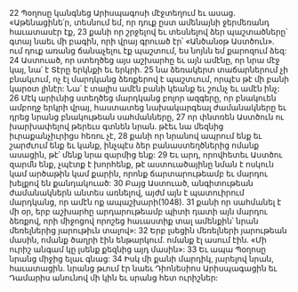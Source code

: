 22 Պօղոսը կանգնեց Արիսպագոսի մէջտեղում եւ ասաց. «Աթենացինե՛ր, տեսնում եմ, որ դուք ըստ ամենայնի ջերմեռանդ հաւատասէր էք, 23 քանի որ շրջելով եւ տեսնելով ձեր պաշտածները՝ գտայ նաեւ մի բագին, որի վրայ գրուած էր՝ «Անծանօթ Աստծուն». ում դուք առանց ճանաչելու էք պաշտում, ես նոյնն եմ քարոզում ձեզ: 24 Աստուած, որ ստեղծեց այս աշխարհը եւ այն ամէնը, որ նրա մէջ կայ, նա՛ է Տէրը երկնքի եւ երկրի. 25 նա ձեռակերտ տաճարներում չի բնակւում, ոչ էլ մարդկանց ձեռքերով է պաշտւում, որպէս թէ մի բանի կարօտ լինէր: Նա՛ է տալիս ամէն բանի կեանք եւ շունչ եւ ամէն ինչ: 26 Մէկ արիւնից ստեղծեց մարդկանց բոլոր ազգերը, որ բնակուեն ամբողջ երկրի վրայ, հաստատեց նախակարգեալ ժամանակները եւ դրեց նրանց բնակութեան սահմանները, 27 որ փնտռեն Աստծուն ու խարխափելով թերեւս գտնեն նրան. թէեւ նա մեզնից իւրաքանչիւրիցս հեռու չէ, 28 քանի որ նրանով ապրում ենք եւ շարժւում ենք եւ կանք, ինչպէս ձեր բանաստեղծներից ոմանք ասացին, թէ՝ մենք նրա զարմից ենք: 29 Եւ արդ, որովհետեւ Աստծու զարմն ենք, չպէտք է խորհենք, թէ աստուածայինը նման է ոսկուն կամ արծաթին կամ քարին, որոնք ճարտարութեամբ եւ մարդու խելքով են քանդակուած: 30 Բայց Աստուած, անգիտութեան ժամանակներն անտես առնելով, այժմ այն է պատուիրում մարդկանց, որ ամէն ոք ապաշխարի(1048). 31 քանի որ սահմանել է մի օր, երբ աշխարհը արդարութեամբ պիտի դատի այն մարդու ձեռքով, որի միջոցով որոշեց հաւաստիք տալ ամենքին՝ նրան մեռելներից յարութիւն տալով»:
32 Երբ լսեցին մեռելների յարութեան մասին, ոմանք ծաղրի էին ենթարկում. ոմանք էլ ասում էին. «Մի ուրիշ անգամ կը լսենք քեզնից այդ մասին»: 33 Եւ ապա Պօղոսը նրանց միջից ելաւ գնաց: 34 Իսկ մի քանի մարդիկ, յարելով նրան, հաւատացին. նրանց թւում էր նաեւ Դիոնեսիոս Արիսպագացին եւ Դամարիս անունով մի կին եւ սրանց հետ ուրիշներ:
